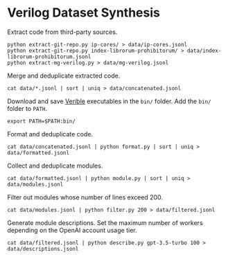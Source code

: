 # Verilog Dataset Synthesis

Extract code from third-party sources.

```console
python extract-git-repo.py ip-cores/ > data/ip-cores.jsonl
python extract-git-repo.py index-librorum-prohibitorum/ > data/index-librorum-prohibitorum.jsonl
python extract-mg-verilog.py > data/mg-verilog.jsonl
```

Merge and deduplicate extracted code.

```console
cat data/*.jsonl | sort | uniq > data/concatenated.jsonl
```

Download and save [Verible](https://github.com/chipsalliance/verible) executables in the ``bin/`` folder. Add the ``bin/`` folder to ``PATH``.

```console
export PATH=$PATH:bin/
```

Format and deduplicate code.

```console
cat data/concatenated.jsonl | python format.py | sort | uniq > data/formatted.jsonl
```

Collect and deduplicate modules.

```console
cat data/formatted.jsonl | python module.py | sort | uniq > data/modules.jsonl
```

Filter out modules whose number of lines exceed 200.

```console
cat data/modules.jsonl | python filter.py 200 > data/filtered.jsonl
```

Generate module descriptions. Set the maximum number of workers depending on the OpenAI account usage tier.

```console
cat data/filtered.jsonl | python describe.py gpt-3.5-turbo 100 > data/descriptions.jsonl
```
